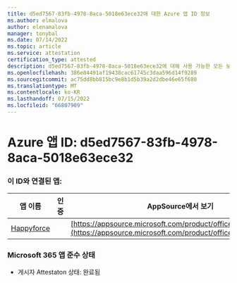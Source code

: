 ```yaml
---
title: d5ed7567-83fb-4978-8aca-5018e63ece32에 대한 Azure 앱 ID 정보
ms.author: elmalova
author: elenamalova
manager: tonybal
ms.date: 07/14/2022
ms.topic: article
ms.service: attestation
certification_type: attested
description: d5ed7567-83fb-4978-8aca-5018e63ece32에 대해 사용 가능한 모든 보안 및 규정 준수 정보입니다.
ms.openlocfilehash: 386e84491af19438cac61745c3daa596d14f9289
ms.sourcegitcommit: ac75dd8bb815bc9e8b1d5b39a2d2dbe46e65f680
ms.translationtype: MT
ms.contentlocale: ko-KR
ms.lasthandoff: 07/15/2022
ms.locfileid: "66807909"
---
```

# <a name="azure-app-id-d5ed7567-83fb-4978-8aca-5018e63ece32"></a>Azure 앱 ID: d5ed7567-83fb-4978-8aca-5018e63ece32


### <a name="apps-associated-with-this-id"></a>이 ID와 연결된 앱:
| **앱 이름** | **인증** | **AppSource에서 보기** |
|--------------|---------------|-----------------------|
| [Happyforce](../forward/WA200002078.md) |  | [https://appsource.microsoft.com/product/office/WA200002078](https://appsource.microsoft.com/product/office/WA200002078) |

### <a name="microsoft-365-app-compliance-status"></a>Microsoft 365 앱 준수 상태
- 게시자 Attestaton 상태: 완료됨
